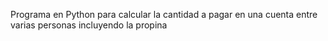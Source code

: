 Programa en Python para calcular la cantidad a pagar en una cuenta entre varias personas incluyendo la propina
